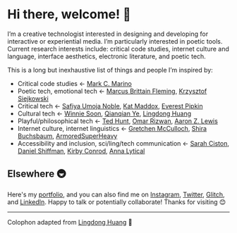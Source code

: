 # Hi there, welcome! 👋

I’m a creative technologist interested in designing and developing for interactive or experiential media. I’m particularly interested in poetic tools. Current research interests include: critical code studies, internet culture and language, interface aesthetics, electronic literature, and poetic tech.

This is a long but inexhaustive list of things and people I’m inspired by:
- Critical code studies ← [Mark C. Marino](http://markcmarino.com/wordpress/)
- Poetic tech, emotional tech ← [Marcus Brittain Fleming](https://marcusbrittainfleming.com/), [Krzysztof Siejkowski](https://www.instagram.com/_siejkowski/)
- Critical tech ← [Safiya Umoja Noble](https://safiyaunoble.com/), [Kat Maddox](https://twitter.com/ctrlshifti), [Everest Pipkin](https://twitter.com/everestpipkin/)
- Cultural tech ← [Winnie Soon](https://siusoon.net/), [Qianqian Ye](http://www.qianqian-ye.com/), [Lingdong Huang](https://github.com/LingDong-/)
- Playful/philosophical tech ← [Ted Hunt](https://www.instagram.com/_ted_hunt/), [Omar Rizwan](https://twitter.com/rsnous/), [Aaron Z. Lewis](https://twitter.com/aaronzlewis/)
- Internet culture, internet linguistics ← [Gretchen McCulloch](https://gretchenmcculloch.com/), [Shira Buchsbaum](https://sbooksbowm.tumblr.com/), [ArmoredSuperHeavy](https://armoredsuperheavy.tumblr.com/)
- Accessibility and inclusion, sci/ling/tech communication ← [Sarah Ciston](https://shequalifies.glitch.me), [Daniel Shiffman](https://shiffman.net/), [Kirby Conrod](https://twitter.com/kirbyconrod/), [Anna Lytical](https://twitter.com/theannalytical)

## Elsewhere 🚇

Here's my [portfolio](https://whykatherine.github.io), and you can also find me on [Instagram](https://instagram.com/kayserifserif), [Twitter](https://twitter.com/bookwormgirl910), [Glitch](https://glitch.com/@bookwormgirl910), and [LinkedIn](https://linkedin.com/in/whykatherine). Happy to talk or potentially collaborate! Thanks for visiting 😊

---

Colophon adapted from [Lingdong Huang](https://github.com/LingDong-/) 🙏
